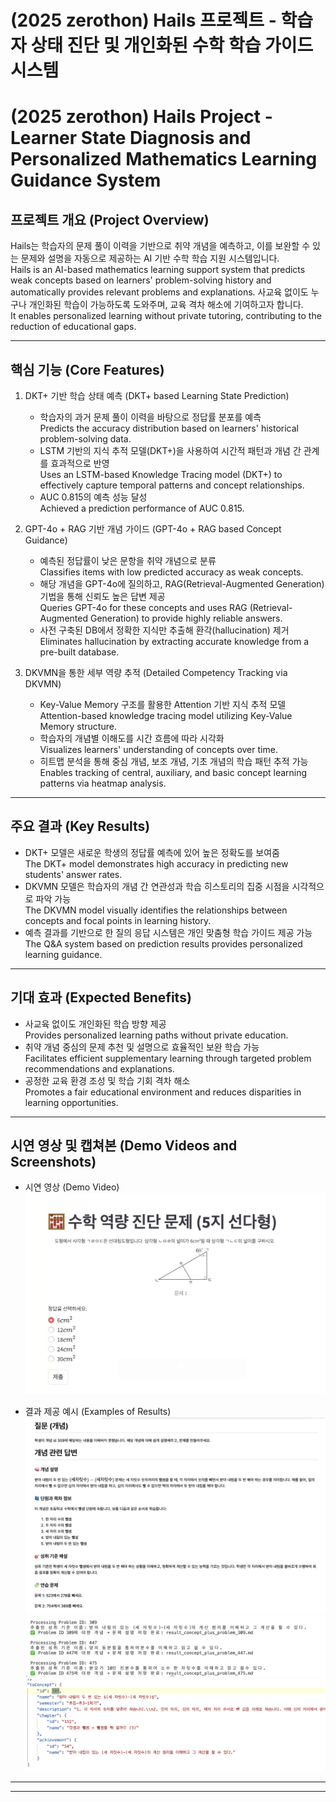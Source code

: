 
# (2025 zerothon) Hails 프로젝트 - 학습자 상태 진단 및 개인화된 수학 학습 가이드 시스템
# (2025 zerothon) Hails Project - Learner State Diagnosis and Personalized Mathematics Learning Guidance System

## 프로젝트 개요 (Project Overview)

Hails는 학습자의 문제 풀이 이력을 기반으로 취약 개념을 예측하고, 이를 보완할 수 있는 문제와 설명을 자동으로 제공하는 AI 기반 수학 학습 지원 시스템입니다.  
Hails is an AI-based mathematics learning support system that predicts weak concepts based on learners' problem-solving history and automatically provides relevant problems and explanations.
사교육 없이도 누구나 개인화된 학습이 가능하도록 도와주며, 교육 격차 해소에 기여하고자 합니다.  
It enables personalized learning without private tutoring, contributing to the reduction of educational gaps.

---

## 핵심 기능 (Core Features)

1. DKT+ 기반 학습 상태 예측 (DKT+ based Learning State Prediction)

   * 학습자의 과거 문제 풀이 이력을 바탕으로 정답률 분포를 예측  
     Predicts the accuracy distribution based on learners' historical problem-solving data.
   * LSTM 기반의 지식 추적 모델(DKT+)을 사용하여 시간적 패턴과 개념 간 관계를 효과적으로 반영  
     Uses an LSTM-based Knowledge Tracing model (DKT+) to effectively capture temporal patterns and concept relationships.
   * AUC 0.815의 예측 성능 달성  
     Achieved a prediction performance of AUC 0.815.

2. GPT-4o + RAG 기반 개념 가이드 (GPT-4o + RAG based Concept Guidance)

   * 예측된 정답률이 낮은 문항을 취약 개념으로 분류  
     Classifies items with low predicted accuracy as weak concepts.
   * 해당 개념을 GPT-4o에 질의하고, RAG(Retrieval-Augmented Generation) 기법을 통해 신뢰도 높은 답변 제공  
     Queries GPT-4o for these concepts and uses RAG (Retrieval-Augmented Generation) to provide highly reliable answers.
   * 사전 구축된 DB에서 정확한 지식만 추출해 환각(hallucination) 제거  
     Eliminates hallucination by extracting accurate knowledge from a pre-built database.

3. DKVMN을 통한 세부 역량 추적 (Detailed Competency Tracking via DKVMN)

   * Key-Value Memory 구조를 활용한 Attention 기반 지식 추적 모델  
     Attention-based knowledge tracing model utilizing Key-Value Memory structure.
   * 학습자의 개념별 이해도를 시간 흐름에 따라 시각화  
     Visualizes learners' understanding of concepts over time.
   * 히트맵 분석을 통해 중심 개념, 보조 개념, 기초 개념의 학습 패턴 추적 가능  
     Enables tracking of central, auxiliary, and basic concept learning patterns via heatmap analysis.

---

## 주요 결과 (Key Results)

* DKT+ 모델은 새로운 학생의 정답률 예측에 있어 높은 정확도를 보여줌  
  The DKT+ model demonstrates high accuracy in predicting new students' answer rates.
* DKVMN 모델은 학습자의 개념 간 연관성과 학습 히스토리의 집중 시점을 시각적으로 파악 가능  
  The DKVMN model visually identifies the relationships between concepts and focal points in learning history.
* 예측 결과를 기반으로 한 질의 응답 시스템은 개인 맞춤형 학습 가이드 제공 가능  
  The Q\&A system based on prediction results provides personalized learning guidance.

---

## 기대 효과 (Expected Benefits)

* 사교육 없이도 개인화된 학습 방향 제공  
  Provides personalized learning paths without private education.
* 취약 개념 중심의 문제 추천 및 설명으로 효율적인 보완 학습 가능  
  Facilitates efficient supplementary learning through targeted problem recommendations and explanations.
* 공정한 교육 환경 조성 및 학습 기회 격차 해소  
  Promotes a fair educational environment and reduces disparities in learning opportunities.

---

## 시연 영상 및 캡쳐본 (Demo Videos and Screenshots)

* 시연 영상 (Demo Video)
   [![시연 영상](./video/screen.png)](https://www.youtube.com/watch?v=R4IMxaiwLeg)

* 결과 제공 예시 (Examples of Results)
   ![파일이름](./video/mark.png)
   ![파일이름](./video/output.png)
   ![파일이름](./video/tag.png)

---



---

